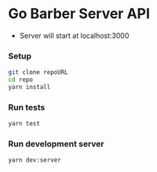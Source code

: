 # Go Barber Server API

- Server will start at localhost:3000


### Setup
```bash
git clone repoURL
cd repo
yarn install
```

### Run tests
```bash
yarn test
```

### Run development server
```bash
yarn dev:server
```


